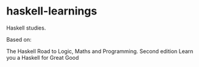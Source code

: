 # haskell-learnings
Haskell studies.

Based on:

The Haskell Road to Logic, Maths and Programming. Second edition
Learn you a Haskell for Great Good
